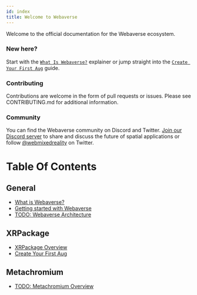 ```yaml
---
id: index
title: Welcome to Webaverse
---
```


Welcome to the official documentation for the Webaverse ecosystem.

### New here?

Start with the [`What Is Webaverse?`](about.md) explainer or jump straight into the [`Create Your First Aug`](creating-an-aug.md) guide.

### Contributing

Contributions are welcome in the form of pull requests or issues. Please see CONTRIBUTING.md for additional information.

### Community

You can find the Webaverse community on Discord and Twitter. [Join our Discord server](https://discord.gg/MQNUGgB) to share and discuss the future of spatial applications or follow [@webmixedreality](https://twitter.com/webmixedreality/) on Twitter.

# Table Of Contents

## General
* [What is Webaverse?](about.md)
* [Getting started with Webaverse](getting-started.md)
* [TODO: Webaverse Architecture](architecture.md)

## XRPackage
* [XRPackage Overview](xrpackage-overview.md)
* [Create Your First Aug](creating-an-aug.md)

## Metachromium
* [TODO: Metachromium Overview](metachromium-overview.md)

